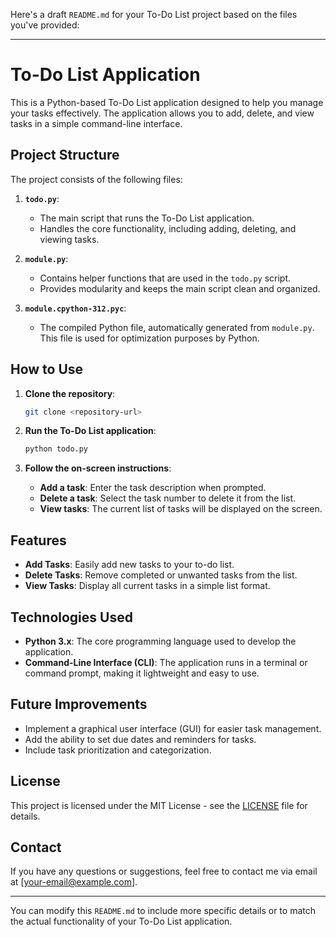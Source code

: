 Here's a draft `README.md` for your To-Do List project based on the files you've provided:

---

# To-Do List Application

This is a Python-based To-Do List application designed to help you manage your tasks effectively. The application allows you to add, delete, and view tasks in a simple command-line interface.

## Project Structure

The project consists of the following files:

1. **`todo.py`**:
   - The main script that runs the To-Do List application.
   - Handles the core functionality, including adding, deleting, and viewing tasks.

2. **`module.py`**:
   - Contains helper functions that are used in the `todo.py` script.
   - Provides modularity and keeps the main script clean and organized.

3. **`module.cpython-312.pyc`**:
   - The compiled Python file, automatically generated from `module.py`. This file is used for optimization purposes by Python.

## How to Use

1. **Clone the repository**:
   ```bash
   git clone <repository-url>
   ```

2. **Run the To-Do List application**:
   ```bash
   python todo.py
   ```

3. **Follow the on-screen instructions**:
   - **Add a task**: Enter the task description when prompted.
   - **Delete a task**: Select the task number to delete it from the list.
   - **View tasks**: The current list of tasks will be displayed on the screen.

## Features

- **Add Tasks**: Easily add new tasks to your to-do list.
- **Delete Tasks**: Remove completed or unwanted tasks from the list.
- **View Tasks**: Display all current tasks in a simple list format.

## Technologies Used

- **Python 3.x**: The core programming language used to develop the application.
- **Command-Line Interface (CLI)**: The application runs in a terminal or command prompt, making it lightweight and easy to use.

## Future Improvements

- Implement a graphical user interface (GUI) for easier task management.
- Add the ability to set due dates and reminders for tasks.
- Include task prioritization and categorization.

## License

This project is licensed under the MIT License - see the [LICENSE](LICENSE) file for details.

## Contact

If you have any questions or suggestions, feel free to contact me via email at [your-email@example.com].

---

You can modify this `README.md` to include more specific details or to match the actual functionality of your To-Do List application.
